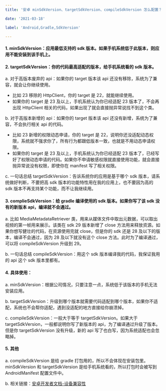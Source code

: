 ```yaml
---
title: '安卓 minSdkVersion、targetSdkVersion、compileSdkVersion 怎么配置？'

date: '2021-03-18'

label: 'Android,Gradle,SdkVersion'

---
```


#### 1. minSdkVersion：应用最低支持的 sdk 版本。如果手机系统低于此版本，则应用不能安装到该手机上。
#### 2. targetSdkVersion：你的代码最高适配的版本，给手机系统看的 sdk 版本。
a. 对于高版本废弃的 api：如果你的 target 版本该 api 还没有移除，系统为了兼容，就会让你继续使用。
  + 比如 23 移除的 HttpClient，你的 target 是 22，就能继续使用。
  + 如果你的 target 是 23 及以上，手机系统认为你已经适配 23 版本了，不会再出现 HttpClient 相关的代码，如果出现了就会直接抛异常说找不到这个类。

b. 对于高版本新增的 api：如果你的 target 版本该 api 还没有新增，系统为了兼容，不会执行相关 api 的代码。
  + 比如 23 新增的权限动态申请，你的 target 是 22，说明你还没适配动态权限，系统就不强求你了，所有行为都跟低版本一致，也就是不用动态申请权限。
  + 如果你的 target 是 23 及以上，手机系统认为你已经适配 23 版本了，已经写好了权限动态申请的代码。如果你不申请敏感权限就直接使用功能，就会直接抛异常说没有权限，即使你在 manifest 写了相关权限。

c. 一句话总结 targetSdkVersion：告诉系统你的应用是基于哪个 sdk 版本，请系统做好判断，不要把高 sdk 版本的功能特性用在我的应用上，也不要因为高的 sdk 版本不再支持某个功能，而不让我继续用。
#### 3. complieSdkVersion：给 gradle 编译使用的 sdk 版本。如果你写了该 sdk 没有的新版本 api，编译就不会通过。
a. 比如 MediaMetadataRetriever 类，用来从媒体文件中取出元数据，可以取出视频的第一帧用来展示。该类在 sdk 29 版本新增了 close 方法用来释放资源。如果你想写健壮的代码，在资源使用完就 close，但是你的 sdk 还是 28 及以下的版本，编译不会通过，因为 28 及以下就没有这个 close 方法。此时为了编译通过，可以将 compileSdkVersion 升级到 29。

b. 一句话总结 compileSdkVersion：用这个 sdk 版本编译我的代码，我保证我用的 api 这个 sdk 版本里都有。
#### 4. 具体使用：
a. minSdkVersion：根据公司情况，只要注意一点，系统低于该版本的手机无法安装应用。

b. targetSdkVersion：升级到哪个版本就需要代码适配到哪个版本，如果你不适配，系统也不会帮你适配，遇到没适配的地方直接给你崩溃掉。

c. compileSdkVersion：一般大于等于 targetSdkVersion。如果大于 targetSdkVersion，一般都说明你写了新版本的 api，为了编译通过升级了版本。但是你 targetSdkVersion 没有升级，新的 api 写了也白写，因为系统适配也会忽略掉。
#### 5. 其他
a. compileSdkVersion 是给 gradle 打包用的，所以不会体现在安装包里。minSdkVersion 和 targetSdkVersion 是给手机系统看的，所以打包时会被写到 AndroidManifest 配置文件中。

b. 相关链接：[安卓开发者文档-设备兼容性](https://developer.android.com/guide/practices/compatibility#Versions)

